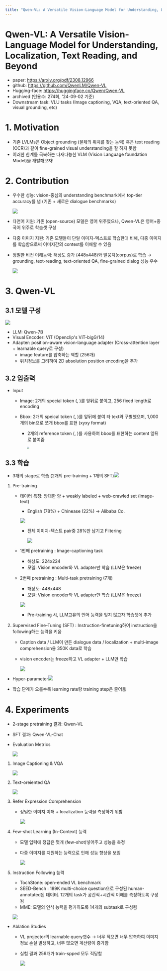 ```yaml
---
title: "Qwen-VL: A Versatile Vision-Language Model for Understanding, Localization, Text Reading, and Beyond"
---
```


# Qwen-VL: A Versatile Vision-Language Model for Understanding, Localization, Text Reading, and Beyond

- paper: https://arxiv.org/pdf/2308.12966
- github: https://github.com/QwenLM/Qwen-VL
- Hugging-face: https://huggingface.co/Qwen/Qwen-VL
- archived (인용수: 274회, '24-09-02 기준)
- Downstream task: VLU tasks (Image captioning, VQA, text-oriented QA, visual grounding, etc)

# 1. Motivation

- 기존 LVLMs은 Object grounding (물체의 위치를 찾는 능력) 혹은 text reading (OCR)과 같이 fine-grained visual understanding을 잘 하지 못함
- 이러한 한계를 극복하는 다재다능한 VLM (Vision Language foundation Model)을 개발해보자!

# 2. Contribution

- 우수한 성능: vision-중심의 understanding benchmark에서 top-tier accuracy를 냄 (기존 + 새로운 dialogue benchmarks)

  ![](../images/2024-09-02/image-20240902091745163.png)

- 다언어 지원: 기존 (open-source) 모델은 영어 위주였으나, Qwen-VL은 영어+중국어 위주로 학습셋 구성

- 다중 이미지 지원: 기존 모델들이 단일 이미지-텍스트로 학습한대 비해, 다중 이미지를 학습함으로써 이미지간의 context를 이해할 수 있음

- 정밀한 비전 이해능력: 해상도 증가 (448x448)와 말뭉치(corpus)로 학습 $\to$ grounding, text-reading, text-oriented QA, fine-grained dialog 성능 우수

  ![](../images/2024-09-02/image-20240902091812489.png)

# 3. Qwen-VL

## 3.1 모델 구성

![](../images/2024-09-02/image-20240902092047090.png)

- LLM: Qwen-7B
- Visual Encoder: ViT (Openclip's ViT-bigG/14)
- Adapter: position-aware vision-language adapter (Cross-attention layer + learnable query로 구성)
  - image feature를 압축하는 역할 (256개)
  - 위치정보를 고려하여 2D absolution position encoding을 추가

## 3.2 입출력

- Input

  - Image: 2개의 special token (<img>, </img>)를 앞뒤로 붙이고, 256 fixed length로 encoding

  - Bbox: 2개의 speical token (<box>, </box>)를 앞뒤에 붙여 타 text와 구별했으며, 1,000개의 bin으로 쪼개 bbox를 표현 (xyxy format)

    - 2개의 reference token (<ref>, </ref>)를 사용하여 bbox를 표현하는 content 앞뒤로 붙여줌

      <img src="../images/2024-09-02/image-20240902092427029.png" style="zoom:33%;" />

## 3.3 학습

- 3개의 stage로 학습 (2개의 pre-training + 1개의 SFT)![](../images/2024-09-02/image-20240902093549375.png)

1. Pre-training

   - 데이터 특징: 방대한 양 + weakly labeled + web-crawled set (image-text)

     - English (78%) + Chinease (22%) $\to$ Alibaba Co.

     ![](../images/2024-09-02/image-20240902092653034.png)

     - 전체 이미지-텍스트 pair중 28%만 남기고 Filtering

       ![	](../images/2024-09-02/image-20240902094639880.png)

   - 1번째 pretraining : Image-captioning task

     - 해상도: 224x224
     - 모델: Vision encoder와 VL adapter만 학습 (LLM은 freeze)

   - 2번째 pretraining : Multi-task pretraining (7개)

     - 해상도: 448x448
     - 모델: Vision encoder와 VL adapter만 학습 (LLM은 freeze)

     ![](../images/2024-09-02/image-20240902093146878.png)

     - Pre-training 시, LLM고유의 언어 능력을 잊지 않고자 학습셋에 추가

2. Supervised Fine-Tuning (SFT) : Instruction-finetuning하여 instruction을 following하는 능력을 키움

   - Caption data / LLM이 만든 dialogue data / localization + multi-image comprehension용 350K data로 학습

   - vision encoder는 freeze하고 VL adapter + LLM만 학습

     ![](../images/2024-09-02/image-20240902093638274.png)

- Hyper-parameter![](../images/2024-09-02/image-20240902092942465.png)

- 학습 단계가 오를수록 learning rate랑 training step은 줄어듦

# 4. Experiments

- 2-stage pretraining 결과: Qwen-VL

- SFT 결과: Qwen-VL-Chat

- Evaluation Metrics

  ![](../images/2024-09-02/image-20240902095232916.png)

1. Image Captioning & VQA

   ![](../images/2024-09-02/image-20240902093814861.png)

2. Text-oreiented QA

   ![](../images/2024-09-02/image-20240902093912655.png)

3. Refer Expression Comprehension

   - 정밀한 이미지 이해 + localization 능력을 측정하기 위함

     ![](../images/2024-09-02/image-20240902094151878.png)

4. Few-shot Learning (In-Context) 능력

   - 모델 입력에 정답은 몇개 (few-shot)넣어주고 성능을 측정

   - 다중 이미지를 지원하는 능력으로 인해 성능 향상을 보임

     ![](../images/2024-09-02/image-20240902094242685.png)

5. Instruction Following 능력

   - TochStone: open-ended VL benchmark
   - SEED-Bench : 189K multi-choice question으로 구성된 human-annotated된 데이터. 12개의 task가 공간적+시간적 이해를 측정하도록 구성됨
   - MME: 모델의 인식 능력을 평가하도록 14개의 subtask로 구성됨

   ![](../images/2024-09-02/image-20240902094327340.png)

- Ablation Studies

  - VL projector의 learnable query갯수 $\to$ 너무 적으면 너무 압축하여 이미지 정보 손실 발생하고, 너무 많으면 계산량이 증가함

  - 실험 결과 256개가 train-spped 모두 적당함

    ![](../images/2024-09-02/image-20240902095347954.png)